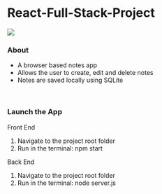 # React-Full-Stack-Project

<img src="src/Images/GitHub/Weather App Promo Pic 1.PNG"/>

<br>

### About

- A browser based notes app
- Allows the user to create, edit and delete notes
- Notes are saved locally using SQLite

<br>

### Launch the App
Front End

1) Navigate to the project root folder
2) Run in the terminal: npm start

Back End

1) Navigate to the project root folder
2) Run in the terminal: node server.js

